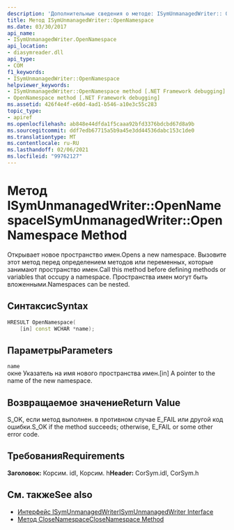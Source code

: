 ```yaml
---
description: 'Дополнительные сведения о методе: ISymUnmanagedWriter:: OpenNamespace'
title: Метод ISymUnmanagedWriter::OpenNamespace
ms.date: 03/30/2017
api_name:
- ISymUnmanagedWriter.OpenNamespace
api_location:
- diasymreader.dll
api_type:
- COM
f1_keywords:
- ISymUnmanagedWriter::OpenNamespace
helpviewer_keywords:
- ISymUnmanagedWriter::OpenNamespace method [.NET Framework debugging]
- OpenNamespace method [.NET Framework debugging]
ms.assetid: 426f4e4f-e60d-4ad1-b546-a10e3c55c283
topic_type:
- apiref
ms.openlocfilehash: ab848e44dfda1f5caaa92bfd3376bdcbd67d8a9b
ms.sourcegitcommit: ddf7edb67715a5b9a45e3dd44536dabc153c1de0
ms.translationtype: MT
ms.contentlocale: ru-RU
ms.lasthandoff: 02/06/2021
ms.locfileid: "99762127"
---
```

# <a name="isymunmanagedwriteropennamespace-method"></a><span data-ttu-id="2b47e-103">Метод ISymUnmanagedWriter::OpenNamespace</span><span class="sxs-lookup"><span data-stu-id="2b47e-103">ISymUnmanagedWriter::OpenNamespace Method</span></span>

<span data-ttu-id="2b47e-104">Открывает новое пространство имен.</span><span class="sxs-lookup"><span data-stu-id="2b47e-104">Opens a new namespace.</span></span> <span data-ttu-id="2b47e-105">Вызовите этот метод перед определением методов или переменных, которые занимают пространство имен.</span><span class="sxs-lookup"><span data-stu-id="2b47e-105">Call this method before defining methods or variables that occupy a namespace.</span></span> <span data-ttu-id="2b47e-106">Пространства имен могут быть вложенными.</span><span class="sxs-lookup"><span data-stu-id="2b47e-106">Namespaces can be nested.</span></span>  
  
## <a name="syntax"></a><span data-ttu-id="2b47e-107">Синтаксис</span><span class="sxs-lookup"><span data-stu-id="2b47e-107">Syntax</span></span>  
  
```cpp  
HRESULT OpenNamespace(  
    [in] const WCHAR *name);  
```  
  
## <a name="parameters"></a><span data-ttu-id="2b47e-108">Параметры</span><span class="sxs-lookup"><span data-stu-id="2b47e-108">Parameters</span></span>  

 `name`  
 <span data-ttu-id="2b47e-109">окне Указатель на имя нового пространства имен.</span><span class="sxs-lookup"><span data-stu-id="2b47e-109">[in] A pointer to the name of the new namespace.</span></span>  
  
## <a name="return-value"></a><span data-ttu-id="2b47e-110">Возвращаемое значение</span><span class="sxs-lookup"><span data-stu-id="2b47e-110">Return Value</span></span>  

 <span data-ttu-id="2b47e-111">S_OK, если метод выполнен. в противном случае E_FAIL или другой код ошибки.</span><span class="sxs-lookup"><span data-stu-id="2b47e-111">S_OK if the method succeeds; otherwise, E_FAIL or some other error code.</span></span>  
  
## <a name="requirements"></a><span data-ttu-id="2b47e-112">Требования</span><span class="sxs-lookup"><span data-stu-id="2b47e-112">Requirements</span></span>  

 <span data-ttu-id="2b47e-113">**Заголовок:** Корсим. idl, Корсим. h</span><span class="sxs-lookup"><span data-stu-id="2b47e-113">**Header:** CorSym.idl, CorSym.h</span></span>  
  
## <a name="see-also"></a><span data-ttu-id="2b47e-114">См. также</span><span class="sxs-lookup"><span data-stu-id="2b47e-114">See also</span></span>

- [<span data-ttu-id="2b47e-115">Интерфейс ISymUnmanagedWriter</span><span class="sxs-lookup"><span data-stu-id="2b47e-115">ISymUnmanagedWriter Interface</span></span>](isymunmanagedwriter-interface.md)
- [<span data-ttu-id="2b47e-116">Метод CloseNamespace</span><span class="sxs-lookup"><span data-stu-id="2b47e-116">CloseNamespace Method</span></span>](isymunmanagedwriter-closenamespace-method.md)
